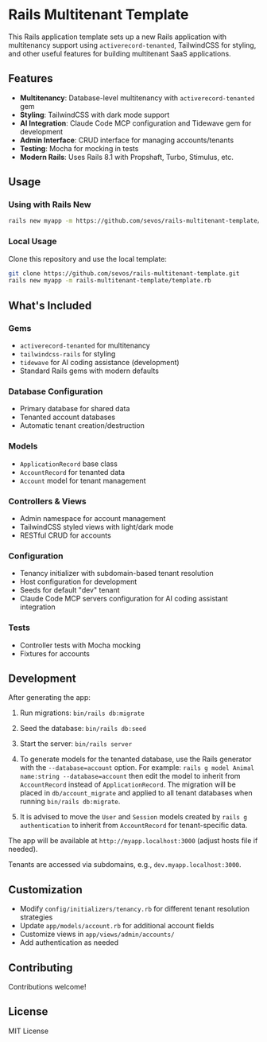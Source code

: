 # Rails Multitenant Template

This Rails application template sets up a new Rails application with multitenancy support using `activerecord-tenanted`, TailwindCSS for styling, and other useful features for building multitenant SaaS applications.

## Features

- **Multitenancy**: Database-level multitenancy with `activerecord-tenanted` gem
- **Styling**: TailwindCSS with dark mode support
- **AI Integration**: Claude Code MCP configuration and Tidewave gem for development
- **Admin Interface**: CRUD interface for managing accounts/tenants
- **Testing**: Mocha for mocking in tests
- **Modern Rails**: Uses Rails 8.1 with Propshaft, Turbo, Stimulus, etc.

## Usage

### Using with Rails New

```bash
rails new myapp -m https://github.com/sevos/rails-multitenant-template/raw/master/template.rb
```

### Local Usage

Clone this repository and use the local template:

```bash
git clone https://github.com/sevos/rails-multitenant-template.git
rails new myapp -m rails-multitenant-template/template.rb
```

## What's Included

### Gems
- `activerecord-tenanted` for multitenancy
- `tailwindcss-rails` for styling
- `tidewave` for AI coding assistance (development)
- Standard Rails gems with modern defaults

### Database Configuration
- Primary database for shared data
- Tenanted account databases
- Automatic tenant creation/destruction

### Models
- `ApplicationRecord` base class
- `AccountRecord` for tenanted data
- `Account` model for tenant management

### Controllers & Views
- Admin namespace for account management
- TailwindCSS styled views with light/dark mode
- RESTful CRUD for accounts

### Configuration
- Tenancy initializer with subdomain-based tenant resolution
- Host configuration for development
- Seeds for default "dev" tenant
- Claude Code MCP servers configuration for AI coding assistant integration

### Tests
- Controller tests with Mocha mocking
- Fixtures for accounts

## Development

After generating the app:

1. Run migrations: `bin/rails db:migrate`
2. Seed the database: `bin/rails db:seed`
3. Start the server: `bin/rails server`

4. To generate models for the tenanted database, use the Rails generator with the `--database=account` option. For example: `rails g model Animal name:string --database=account` then edit the model to inherit from `AccountRecord` instead of `ApplicationRecord`. The migration will be placed in `db/account_migrate` and applied to all tenant databases when running `bin/rails db:migrate`.

5. It is advised to move the `User` and `Session` models created by `rails g authentication` to inherit from `AccountRecord` for tenant-specific data.

The app will be available at `http://myapp.localhost:3000` (adjust hosts file if needed).

Tenants are accessed via subdomains, e.g., `dev.myapp.localhost:3000`.

## Customization

- Modify `config/initializers/tenancy.rb` for different tenant resolution strategies
- Update `app/models/account.rb` for additional account fields
- Customize views in `app/views/admin/accounts/`
- Add authentication as needed

## Contributing

Contributions welcome!

## License

MIT License
